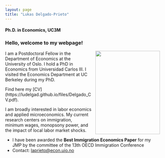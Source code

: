```yaml
---
layout: page
title: "Lukas Delgado-Prieto"
---
```

 
#### Ph.D. in Economics, UC3M

### Hello, welcome to my webpage! 

 <img align="right" width="210" height="270" style="right; padding-left:10px" src="https://ludelgad.github.io/files/Lukas_Webpage.jpeg"> <!--- The padding-left is the one that gives the margin with the text -->
 
<p align="left" > 
I am a Postdoctoral Fellow in the Department of Economics at the University of Oslo. I hold a PhD in Economics from Universidad Carlos III. I visited the Economics Department at UC Berkeley during my PhD.
</p> Find here my [CV](https://ludelgad.github.io/files/Delgado_CV.pdf).

<p align="left" >  
I am broadly interested in labor economics and applied microeconomics. My current research centers on immigration, minimum wages, monopsony power, and the impact of local labor market shocks.
</p>

 - I have been awarded the **Best Immigration Economics Paper** for my JMP by the committee of the 13th OECD Immigration Conference
 - Contact: [laprieto@econ.uio.no](mailto:laprieto@econ.uio.no)
